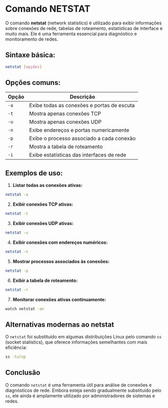 # Comando NETSTAT

O comando **netstat** (network statistics) é utilizado para exibir informações sobre conexões de rede, tabelas de roteamento, estatísticas de interface e muito mais. Ele é uma ferramenta essencial para diagnóstico e monitoramento de redes.

## Sintaxe básica:
```bash
netstat [opções]
```

## Opções comuns:
| Opção | Descrição |
|--------|------------|
| `-a` | Exibe todas as conexões e portas de escuta |
| `-t` | Mostra apenas conexões TCP |
| `-u` | Mostra apenas conexões UDP |
| `-n` | Exibe endereços e portas numericamente |
| `-p` | Exibe o processo associado a cada conexão |
| `-r` | Mostra a tabela de roteamento |
| `-i` | Exibe estatísticas das interfaces de rede |

## Exemplos de uso:

1. **Listar todas as conexões ativas:**
```bash
netstat -a
```

2. **Exibir conexões TCP ativas:**
```bash
netstat -t
```

3. **Exibir conexões UDP ativas:**
```bash
netstat -u
```

4. **Exibir conexões com endereços numéricos:**
```bash
netstat -n
```

5. **Mostrar processos associados às conexões:**
```bash
netstat -p
```

6. **Exibir a tabela de roteamento:**
```bash
netstat -r
```

7. **Monitorar conexões ativas continuamente:**
```bash
watch netstat -an
```

## Alternativas modernas ao netstat
O `netstat` foi substituído em algumas distribuições Linux pelo comando `ss` (socket statistics), que oferece informações semelhantes com mais eficiência:
```bash
ss -tulnp
```

## Conclusão
O comando `netstat` é uma ferramenta útil para análise de conexões e diagnósticos de rede. Embora esteja sendo gradualmente substituído pelo `ss`, ele ainda é amplamente utilizado por administradores de sistemas e redes.
